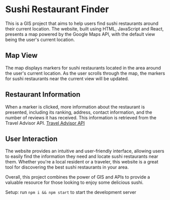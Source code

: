 # Sushi Restaurant Finder

This is a GIS project that aims to help users find sushi restaurants around their current location. The website, built using HTML, JavaScript and React, presents a map powered by the Google Maps API, with the default view being the user's current location.

## Map View

The map displays markers for sushi restaurants located in the area around the user's current location. As the user scrolls through the map, the markers for sushi restaurants near the current view will be updated.

## Restaurant Information

When a marker is clicked, more information about the restaurant is presented, including its ranking, address, contact information, and the number of reviews it has received. This information is retrieved from the Travel Advisor API.
[Travel Advisor API](https://rapidapi.com/apidojo/api/travel-advisor?utm_source=youtube.com/JavaScriptMastery&utm_medium=DevRel&utm_campaign=DevRel)

## User Interaction

The website provides an intuitive and user-friendly interface, allowing users to easily find the information they need and locate sushi restaurants near them. Whether you're a local resident or a traveler, this website is a great tool for discovering the best sushi restaurants in your area.

Overall, this project combines the power of GIS and APIs to provide a valuable resource for those looking to enjoy some delicious sushi.

Setup: run `npm i && npm start` to start the development server
